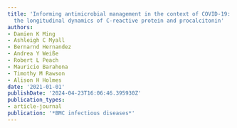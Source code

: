 ```yaml
---
title: 'Informing antimicrobial management in the context of COVID-19: understanding
  the longitudinal dynamics of C-reactive protein and procalcitonin'
authors:
- Damien K Ming
- Ashleigh C Myall
- Bernarnd Hernandez
- Andrea Y Weiße
- Robert L Peach
- Mauricio Barahona
- Timothy M Rawson
- Alison H Holmes
date: '2021-01-01'
publishDate: '2024-04-23T16:06:46.395930Z'
publication_types:
- article-journal
publication: '*BMC infectious diseases*'
---
```

